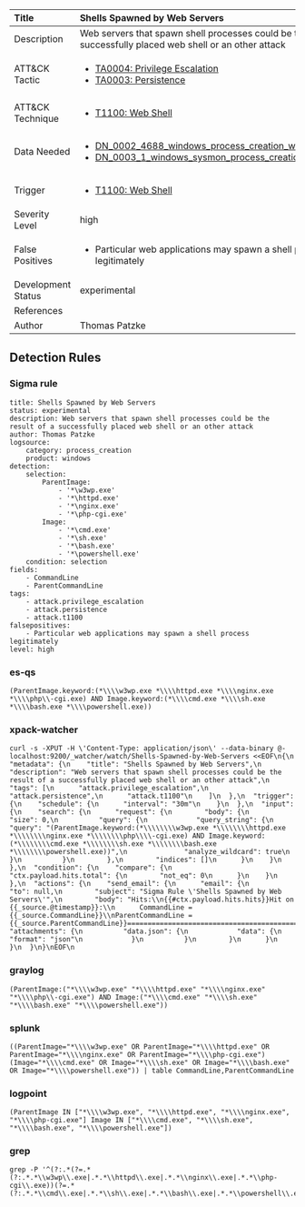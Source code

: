 | Title                | Shells Spawned by Web Servers                                                                                                                                                 |
|:---------------------|:------------------------------------------------------------------------------------------------------------------------------------------------------------|
| Description          | Web servers that spawn shell processes could be the result of a successfully placed web shell or an other attack                                                                                                                                           |
| ATT&amp;CK Tactic    | <ul><li>[TA0004: Privilege Escalation](https://attack.mitre.org/tactics/TA0004)</li><li>[TA0003: Persistence](https://attack.mitre.org/tactics/TA0003)</li></ul>  |
| ATT&amp;CK Technique | <ul><li>[T1100: Web Shell](https://attack.mitre.org/techniques/T1100)</li></ul>                             |
| Data Needed          | <ul><li>[DN_0002_4688_windows_process_creation_with_commandline](../Data_Needed/DN_0002_4688_windows_process_creation_with_commandline.md)</li><li>[DN_0003_1_windows_sysmon_process_creation](../Data_Needed/DN_0003_1_windows_sysmon_process_creation.md)</li></ul>                                                         |
| Trigger              | <ul><li>[T1100: Web Shell](../Triggers/T1100.md)</li></ul>  |
| Severity Level       | high                                                                                                                                                 |
| False Positives      | <ul><li>Particular web applications may spawn a shell process legitimately</li></ul>                                                                  |
| Development Status   | experimental                                                                                                                                                |
| References           | <ul></ul>                                                          |
| Author               | Thomas Patzke                                                                                                                                                |


## Detection Rules

### Sigma rule

```
title: Shells Spawned by Web Servers
status: experimental
description: Web servers that spawn shell processes could be the result of a successfully placed web shell or an other attack
author: Thomas Patzke
logsource:
    category: process_creation
    product: windows
detection:
    selection:
        ParentImage:
            - '*\w3wp.exe'
            - '*\httpd.exe'
            - '*\nginx.exe'
            - '*\php-cgi.exe'
        Image:
            - '*\cmd.exe'
            - '*\sh.exe'
            - '*\bash.exe'
            - '*\powershell.exe'
    condition: selection
fields:
    - CommandLine
    - ParentCommandLine
tags:
    - attack.privilege_escalation
    - attack.persistence
    - attack.t1100
falsepositives:
    - Particular web applications may spawn a shell process legitimately
level: high

```





### es-qs
    
```
(ParentImage.keyword:(*\\\\w3wp.exe *\\\\httpd.exe *\\\\nginx.exe *\\\\php\\-cgi.exe) AND Image.keyword:(*\\\\cmd.exe *\\\\sh.exe *\\\\bash.exe *\\\\powershell.exe))
```


### xpack-watcher
    
```
curl -s -XPUT -H \'Content-Type: application/json\' --data-binary @- localhost:9200/_watcher/watch/Shells-Spawned-by-Web-Servers <<EOF\n{\n  "metadata": {\n    "title": "Shells Spawned by Web Servers",\n    "description": "Web servers that spawn shell processes could be the result of a successfully placed web shell or an other attack",\n    "tags": [\n      "attack.privilege_escalation",\n      "attack.persistence",\n      "attack.t1100"\n    ]\n  },\n  "trigger": {\n    "schedule": {\n      "interval": "30m"\n    }\n  },\n  "input": {\n    "search": {\n      "request": {\n        "body": {\n          "size": 0,\n          "query": {\n            "query_string": {\n              "query": "(ParentImage.keyword:(*\\\\\\\\w3wp.exe *\\\\\\\\httpd.exe *\\\\\\\\nginx.exe *\\\\\\\\php\\\\-cgi.exe) AND Image.keyword:(*\\\\\\\\cmd.exe *\\\\\\\\sh.exe *\\\\\\\\bash.exe *\\\\\\\\powershell.exe))",\n              "analyze_wildcard": true\n            }\n          }\n        },\n        "indices": []\n      }\n    }\n  },\n  "condition": {\n    "compare": {\n      "ctx.payload.hits.total": {\n        "not_eq": 0\n      }\n    }\n  },\n  "actions": {\n    "send_email": {\n      "email": {\n        "to": null,\n        "subject": "Sigma Rule \'Shells Spawned by Web Servers\'",\n        "body": "Hits:\\n{{#ctx.payload.hits.hits}}Hit on {{_source.@timestamp}}:\\n      CommandLine = {{_source.CommandLine}}\\nParentCommandLine = {{_source.ParentCommandLine}}================================================================================\\n{{/ctx.payload.hits.hits}}",\n        "attachments": {\n          "data.json": {\n            "data": {\n              "format": "json"\n            }\n          }\n        }\n      }\n    }\n  }\n}\nEOF\n
```


### graylog
    
```
(ParentImage:("*\\\\w3wp.exe" "*\\\\httpd.exe" "*\\\\nginx.exe" "*\\\\php\\-cgi.exe") AND Image:("*\\\\cmd.exe" "*\\\\sh.exe" "*\\\\bash.exe" "*\\\\powershell.exe"))
```


### splunk
    
```
((ParentImage="*\\\\w3wp.exe" OR ParentImage="*\\\\httpd.exe" OR ParentImage="*\\\\nginx.exe" OR ParentImage="*\\\\php-cgi.exe") (Image="*\\\\cmd.exe" OR Image="*\\\\sh.exe" OR Image="*\\\\bash.exe" OR Image="*\\\\powershell.exe")) | table CommandLine,ParentCommandLine
```


### logpoint
    
```
(ParentImage IN ["*\\\\w3wp.exe", "*\\\\httpd.exe", "*\\\\nginx.exe", "*\\\\php-cgi.exe"] Image IN ["*\\\\cmd.exe", "*\\\\sh.exe", "*\\\\bash.exe", "*\\\\powershell.exe"])
```


### grep
    
```
grep -P '^(?:.*(?=.*(?:.*.*\\w3wp\\.exe|.*.*\\httpd\\.exe|.*.*\\nginx\\.exe|.*.*\\php-cgi\\.exe))(?=.*(?:.*.*\\cmd\\.exe|.*.*\\sh\\.exe|.*.*\\bash\\.exe|.*.*\\powershell\\.exe)))'
```



